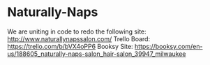 # Naturally-Naps
We are uniting in code to redo the following site: http://www.naturallynapssalon.com/
Trello Board: https://trello.com/b/bVX4oPP6
Booksy Site: https://booksy.com/en-us/188605_naturally-naps-salon_hair-salon_39947_milwaukee


